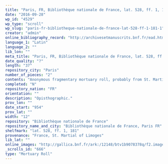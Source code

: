 ```yaml
---
title: "Paris, FR, Bibliothèque nationale de France, lat. 528, ff. 1, 181 1"
date: "2016-09-28"
wp_id: "4529"
wp_type: "scroll"
wp_slug: "paris-fr-bibliotheque-nationale-de-france-lat-528-ff-1-181-1"
creator: "admin"
online_bibliography_record: "http://archivesetmanuscrits.bnf.fr/ead.html?id=FRBNFEAD000061975"
language_1: "Latin"
language_2: ""
lib_lon: ""
meta_title: "Paris, FR, Bibliothèque nationale de France, lat. 528, ff. 1, 181 1"
date_quality: "?"
length: "37"
repository_city: "Paris"
number_of_pieces: "2"
contents: "Anonymous fragmentary mortuary roll, probably from St. Martial of Limoges."
completed: "N"
repository_nation: "FR"
orientation: ""
description: "Opisthographic."
prov_lon: ""
date_start: "954"
prov_lat: ""
width: "12"
repository: "Bibliothèque nationale de France"
repository_name_and_city: "Bibliothèque nationale de France, Paris FR"
shelfmark: "lat. 528, ff. 1, 181"
provenance: "France, St. Martial of Limoges"
lib_lat: ""
online_images: "http://gallica.bnf.fr/ark:/12148/btv1b9078378q/f2.image.r=528.langEN"
_scrolls_id: "666"
type: "Mortuary Roll"
---
```




